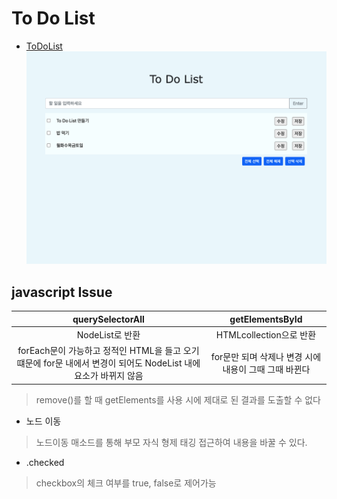 # To Do List
* [ToDoList]("https://github.com/jsw6872/TIL/tree/main/ToDOList")
![todolist_screenshot](ToDoList.png)

## javascript Issue

|querySelectorAll|getElementsById|
|:---:|:---:|
|NodeList로 반환|HTMLcollection으로 반환|
|forEach문이 가능하고 정적인 HTML을 들고 오기 떄문에 for문 내에서 변경이 되어도 NodeList 내에 요소가 바뀌지 않음|for문만 되며 삭제나 변경 시에 내용이 그때 그때 바뀐다|
> remove()를 할 때 getElements를 사용 시에 제대로 된 결과를 도출할 수 없다

* 노드 이동
> 노드이동 매소드를 통해 부모 자식 형제 태깅 접근하여 내용을 바꿀 수 있다.

* .checked
> checkbox의 체크 여부를 true, false로 제어가능